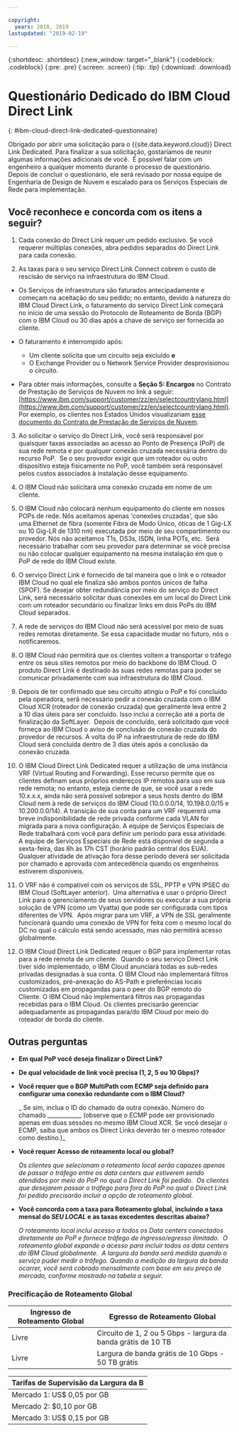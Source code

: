 ```yaml
---

copyright:
  years: 2018, 2019
lastupdated: "2019-02-19"

---
```


{:shortdesc: .shortdesc}
{:new_window: target="_blank"}
{:codeblock: .codeblock}
{:pre: .pre}
{:screen: .screen}
{:tip: .tip}
{:download: .download}

# Questionário Dedicado do IBM Cloud Direct Link
{: #ibm-cloud-direct-link-dedicated-questionnaire}

Obrigado por abrir uma solicitação para o {{site.data.keyword.cloud}} Direct Link Dedicated. Para finalizar a sua solicitação, gostaríamos de reunir algumas informações adicionais de você.  É possível falar com um engenheiro a qualquer momento durante o processo de questionário.  Depois de concluir o questionário, ele será revisado por nossa
equipe de Engenharia de Design de Nuvem e escalado para os Serviços Especiais de Rede para implementação.

## Você reconhece e concorda com os itens a seguir?

1. Cada conexão do Direct Link requer um pedido exclusivo. Se você requerer múltiplas conexões, abra pedidos separados do Direct Link para cada conexão.

2. As taxas para o seu serviço Direct Link Connect cobrem o custo de rescisão de serviço na infraestrutura do IBM Cloud. 

 * Os Serviços de infraestrutura são faturados antecipadamente e começam na aceitação do seu pedido; no entanto, devido à natureza do IBM Cloud Direct Link, o faturamento do serviço Direct Link começará no início de uma sessão do Protocolo de Roteamento de Borda (BGP) com o IBM Cloud ou 30 dias após a chave de serviço ser fornecida ao cliente. 

 * O faturamento é interrompido após:
   * Um cliente solicita que um circuito seja excluído **e** 
   * O Exchange Provider ou o Network Service Provider desprovisionou o circuito.
  * Para obter mais informações, consulte a **Seção 5: Encargos** no Contrato de Prestação de Serviços de
Nuvem no link a seguir:
[https://www.ibm.com/support/customer/zz/en/selectcountrylang.html](https://www.ibm.com/support/customer/zz/en/selectcountrylang.html). Por exemplo, os clientes nos Estados Unidos visualizariam
[esse documento do Contrato de
Prestação de Serviços de Nuvem](https://www.ibm.com/support/customer/csol/contractexplorer/cloud/csa/us-en).

3. Ao solicitar o serviço do Direct Link, você será responsável por quaisquer taxas associadas ao acesso ao Ponto de Presença (PoP) de sua rede remota e por qualquer conexão cruzada necessária dentro do recurso PoP.  Se o seu provedor exigir que um roteador ou outro dispositivo esteja fisicamente no PoP, você também será responsável pelos custos associados à instalação desse equipamento. 

4. O IBM Cloud não solicitará uma conexão cruzada em nome de um cliente.

5. O IBM Cloud não colocará nenhum equipamento do cliente em nossos POPs de rede. Nós aceitamos apenas 'conexões cruzadas', que são uma Ethernet de fibra (somente Fibra de Modo Único, óticas de 1 Gig-LX ou 10 Gig-LR de 1310 nm) executada por meio de seu compartimento ou provedor. Nós não aceitamos T1s, DS3s, ISDN, linha POTs, etc.  Será necessário trabalhar com seu provedor para determinar se você precisa ou não colocar qualquer equipamento na mesma instalação em que o PoP de rede do IBM Cloud existe.

6. O serviço Direct Link é fornecido de tal maneira que o link e o roteador IBM Cloud no qual ele finaliza são ambos pontos únicos de falha (SPOF). Se desejar obter redundância por meio do serviço do Direct Link, será necessário solicitar duas conexões em um local do Direct Link com um roteador secundário ou finalizar links em dois PoPs do IBM Cloud separados.

7. A rede de serviços do IBM Cloud não será acessível por meio de suas redes remotas diretamente. Se essa capacidade mudar no futuro, nós o notificaremos.

8. O IBM Cloud não permitirá que os clientes voltem a transportar o tráfego entre os seus sites remotos por meio do backbone do IBM Cloud. O produto Direct Link é destinado às suas redes remotas para poder se comunicar privadamente com sua infraestrutura do IBM Cloud.

9. Depois de ter confirmado que seu circuito atingiu o PoP e foi concluído pela operadora, será necessário pedir a conexão cruzada com o IBM Cloud XCR (roteador de conexão cruzada) que geralmente leva entre 2 a 10 dias úteis para ser concluído. Isso inclui a correção até a porta de finalização da SoftLayer.  Depois de concluído, será solicitado que você forneça ao IBM Cloud o aviso de conclusão de conexão cruzada do provedor de recursos. A volta do IP na infraestrutura de rede do IBM Cloud será concluída dentro de 3 dias úteis após a conclusão da conexão cruzada.

10. O IBM Cloud Direct Link Dedicated requer a utilização de uma instância VRF (Virtual Routing and Forwarding). Esse recurso permite que os clientes definam seus próprios endereços IP remotos para uso em
sua rede remota; no entanto, esteja ciente de que, se você usar a rede 10.x.x.x, ainda não será possível
sobrepor a seus hosts dentro do IBM Cloud nem à rede de serviços do IBM Cloud (10.0.0.0/14, 10.198.0.0/15
e 10.200.0.0/14). A transição de sua conta para um VRF requererá uma breve indisponibilidade de rede privada conforme cada VLAN for migrada para a nova configuração. A equipe de Serviços Especiais de Rede trabalhará com você para definir um período para
essa atividade. A equipe de Serviços Especiais de Rede está disponível de segunda a sexta-feira, das 8h às 17h CST (horário padrão central dos EUA). Qualquer atividade de ativação fora desse período deverá ser solicitada
por chamado e aprovada com antecedência quando os engenheiros estiverem disponíveis.

11. O VRF não é compatível com os serviços de SSL, PPTP e VPN IPSEC do IBM Cloud (SoftLayer anterior).  Uma alternativa é usar o próprio Direct Link para o gerenciamento de seus servidores ou executar a sua própria solução de VPN (como um Vyatta) que pode ser configurada com tipos diferentes de VPN.  Após migrar para um VRF, a VPN de SSL geralmente funcionará quando uma conexão de VPN for feita com o mesmo local do DC no qual o cálculo está sendo acessado, mas não permitirá acesso globalmente.

12. O IBM Cloud Direct Link Dedicated requer o BGP para implementar rotas para a rede remota de um cliente.  Quando o seu serviço Direct Link tiver sido implementado, o IBM Cloud anunciará todas as sub-redes privadas designadas à sua conta. O IBM Cloud não implementará filtros customizados, pré-anexação do AS-Path e preferências locais customizadas em propagandas para o peer do BGP remoto do Cliente. O IBM Cloud não implementará filtros nas propagandas recebidas para o IBM Cloud. Os clientes precisarão gerenciar adequadamente as propagandas para/do IBM Cloud por meio do roteador de borda do cliente. 

## Outras perguntas

* **Em qual PoP você deseja finalizar o Direct Link?**

* **De qual velocidade de link você precisa (1, 2, 5 ou 10 Gbps)?**

* **Você requer que o BGP MultiPath com ECMP seja definido para configurar uma conexão redundante com o IBM Cloud?**  

    _ Se sim, inclua o ID do chamado da outra conexão. Número do chamado ____________ (observe que o ECMP pode ser provisionado apenas em duas sessões no mesmo IBM Cloud XCR.  Se você desejar o ECMP, saiba que ambos os Direct Links deverão ter o mesmo roteador como destino.)_

* **Você requer Acesso de roteamento local ou global?**

    _Os clientes que selecionam o roteamento local serão capazes apenas de passar o tráfego entre os data centers que estiverem sendo atendidos por meio do PoP no qual o Direct Link foi pedido.  Os clientes que desejarem passar o tráfego para fora do PoP no qual o Direct Link foi pedido precisarão incluir a opção de roteamento global._

* **Você concorda com a taxa para Roteamento global, incluindo a taxa mensal do _SEU LOCAL_ e as taxas excedentes descritas abaixo?**

    _O roteamento local inclui acesso a todos os Data centers conectados diretamente ao PoP e fornece tráfego de ingresso/egresso ilimitado.  O roteamento global expande o acesso para incluir todos os data centers do IBM Cloud globalmente.  A largura da banda será medida quando o serviço puder medir o tráfego. Quando a medição da largura da banda ocorrer, você será cobrado mensalmente com base em seu preço de mercado, conforme mostrado na tabela a seguir._


### Precificação de Roteamento Global

| Ingresso de Roteamento Global | Egresso de Roteamento Global |
|---|---|
| Livre | Circuito de 1, 2 ou 5 Gbps - largura da banda grátis de 10 TB |
| Livre | Largura de banda grátis de 10 Gbps - 50 TB grátis |


| Tarifas de Supervisão da Largura da B |
|---|
| Mercado 1: US$ 0,05 por GB |
| Mercado 2: $0,10 por GB |
| Mercado 3: US$ 0,15 por GB |
